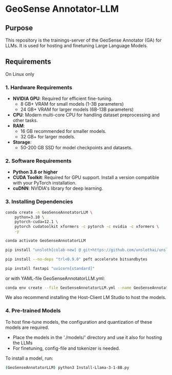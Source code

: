 # GeoSense Annotator-LLM

## Purpose
This repository is the trainings-server of the GeoSense Annotator (GA) for LLMs. It is used for hosting
and finetuning Large Language Models.

## Requirements
On Linux only

### 1. Hardware Requirements
- **NVIDIA GPU**: Required for efficient fine-tuning. 
  - 8 GB+ VRAM for small models (1-3B parameters)
  - 24 GB+ VRAM for larger models (6B-13B parameters)
- **CPU**: Modern multi-core CPU for handling dataset preprocessing and other tasks.
- **RAM**: 
  - 16 GB recommended for smaller models.
  - 32 GB+ for larger models.
- **Storage**: 
  - 50-200 GB SSD for model checkpoints and datasets.

### 2. Software Requirements
- **Python 3.8 or higher**
- **CUDA Toolkit**: Required for GPU support. Install a version compatible with your PyTorch installation.
- **cuDNN**: NVIDIA's library for deep learning.

### 3. Installing Dependencies
```bash
conda create -n GeoSenseAnnotatorLLM \
    python=3.10 \
    pytorch-cuda=12.1 \
    pytorch cudatoolkit xformers -c pytorch -c nvidia -c xformers \
    -y

conda activate GeoSenseAnnotatorLLM

pip install "unsloth[colab-new] @ git+https://github.com/unslothai/unsloth.git"

pip install --no-deps "trl<0.9.0" peft accelerate bitsandbytes

pip install fastapi "uvicorn[standard]"
```
or with YAML-file GeoSenseAnnotatorLLM.yml:
```bash
conda env create --file GeoSenseAnnotatorLLM.yml --name GeoSenseAnnotatorLLM
```

We also recommend installing the Host-Client LM Studio to host the models.

### 4. Pre-trained Models
To host fine-tune models, the configuration and quantization of these models are required.
- Place the models in the './models/' directory and use it also for hosting the LLMs
- For finetuning, config-file and tokenizer is needed.

To install a model, run:
```bash
(GeoSenseAnnotatorLLM) python3 Install-Llama-3-1-8B.py
```